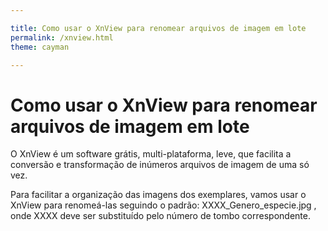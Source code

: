 ```yaml
---

title: Como usar o XnView para renomear arquivos de imagem em lote
permalink: /xnview.html
theme: cayman

---
```


# Como usar o XnView para renomear arquivos de imagem em lote

O XnView é um software grátis, multi-plataforma, leve, que facilita a conversão e transformação de inúmeros arquivos de imagem de uma só vez.

Para facilitar a organização das imagens dos exemplares, vamos usar o XnView para renomeá-las seguindo o padrão:
XXXX_Genero_especie.jpg ,
onde XXXX deve ser substituído pelo número de tombo correspondente.
